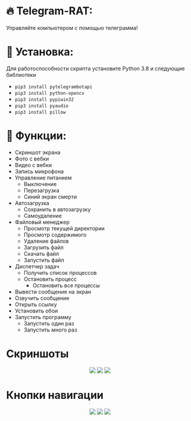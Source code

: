 # :fire: Telegram-RAT:
Управляйте компьютером с помощью телеграмма!

# :page_facing_up: Установка:
Для работоспособности скрипта установите Python 3.8 и следующие библиотеки
* `pip3 install pytelegrambotapi`
* `pip3 install python-opencv`
* `pip3 install pypiwin32`
* `pip3 install pyaudio`
* `pip3 install pillow`

# :rose: Функции:
* Скриншот экрана
* Фото с вебки
* Видео с вебки
* Запись микрофона
* Управление питанием
   * Выключение
   * Перезагрузка
   * Синий экран смерти
* Автозагрузка
   * Сохранить в автозагрузку
   * Самоудаление
* Файловый менеджер
   * Просмотр текущей директории
   * Просмотр содержимого
   * Удаление файлов
   * Загрузить файл
   * Скачать файл
   * Запустить файл
* Диспетчер задач
  * Получить список процессов
  * Остановить процесс
     * Остановить все процессы
* Вывести сообщение на экран
* Озвучить сообщение
* Открыть ссылку
* Установить обои
* Запустить программу
  * Запустить один раз
  * Запустить много раз

# Скриншоты
<p align="center">
    <img src="https://i.imgur.com/Mn4ex9a.jpg" Telegram-RAT">
    <img src="https://i.imgur.com/XUpGoqf.jpg" Telegram-RAT">
    <img src="https://i.imgur.com/1OWAcLR.jpg" Telegram-RAT">
</p>

# Кнопки навигации
<p align="center">
    <img src="https://i.imgur.com/hjGyPSi.jpg" Telegram-RAT">
    <img src="https://i.imgur.com/ABa1inI.jpg" Telegram-RAT">
    <img src="https://i.imgur.com/jIOsM6n.jpg" Telegram-RAT">
</p>
